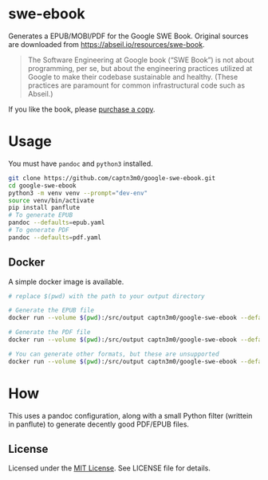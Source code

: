 # swe-ebook

Generates a EPUB/MOBI/PDF for the Google SWE Book. Original sources are downloaded from https://abseil.io/resources/swe-book.

> The Software Engineering at Google book (“SWE Book”) is not about programming, per se, but about the engineering practices utilized at Google to make their codebase sustainable and healthy. (These practices are paramount for common infrastructural code such as Abseil.)

If you like the book, please [purchase a copy](https://www.oreilly.com/library/view/software-engineering-at/9781492082781/).

# Usage

You must have `pandoc` and `python3` installed.

```sh
git clone https://github.com/captn3m0/google-swe-ebook.git
cd google-swe-ebook
python3 -m venv venv --prompt="dev-env"
source venv/bin/activate
pip install panflute
# To generate EPUB
pandoc --defaults=epub.yaml
# To generate PDF
pandoc --defaults=pdf.yaml
```

## Docker

A simple docker image is available.

```sh
# replace $(pwd) with the path to your output directory

# Generate the EPUB file
docker run --volume $(pwd):/src/output captn3m0/google-swe-ebook --defaults=epub.yaml

# Generate the PDF file
docker run --volume $(pwd):/src/output captn3m0/google-swe-ebook --defaults=pdf.yaml

# You can generate other formats, but these are unsupported
docker run --volume $(pwd):/src/output captn3m0/google-swe-ebook --defaults=epub.yaml --to html5 -s -o /src/output/output.html
```

# How

This uses a pandoc configuration, along with a small Python filter
(writtein in panflute) to generate decently good PDF/EPUB files.

## License

Licensed under the [MIT License](https://nemo.mit-license.org/). See LICENSE file for details.